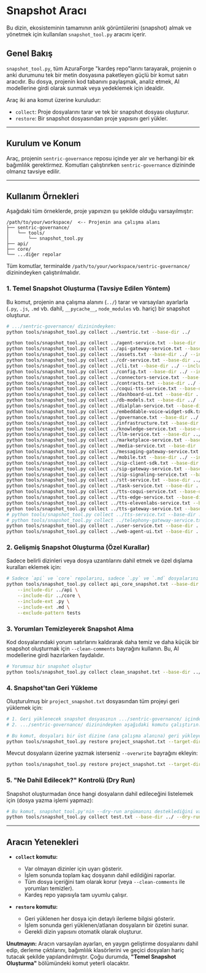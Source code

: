# Snapshot Aracı

Bu dizin, ekosisteminin tamamının anlık görüntülerini (snapshot) almak ve yönetmek için kullanılan `snapshot_tool.py` aracını içerir.

## Genel Bakış

`snapshot_tool.py`, tüm AzuraForge "kardeş repo"larını tarayarak, projenin o anki durumunu tek bir metin dosyasına paketleyen güçlü bir komut satırı aracıdır. Bu dosya, projenin kod tabanını paylaşmak, analiz etmek, AI modellerine girdi olarak sunmak veya yedeklemek için idealdir.

Araç iki ana komut üzerine kuruludur:
*   `collect`: Proje dosyalarını tarar ve tek bir snapshot dosyası oluşturur.
*   `restore`: Bir snapshot dosyasından proje yapısını geri yükler.

---

## Kurulum ve Konum

Araç, projenin `sentric-governance` reposu içinde yer alır ve herhangi bir ek bağımlılık gerektirmez. Komutları çalıştırırken `sentric-governance` dizininde olmanız tavsiye edilir.

---

## Kullanım Örnekleri

Aşağıdaki tüm örneklerde, proje yapınızın şu şekilde olduğu varsayılmıştır:

```
/path/to/your/workspace/  <-- Projenin ana çalışma alanı
├── sentric-governance/
│   └── tools/
│       └── snapshot_tool.py
├── api/
├── core/
└── ...diğer repolar
```

Tüm komutlar, terminalde `/path/to/your/workspace/sentric-governance/` dizinindeyken çalıştırılmalıdır.

### 1. Temel Snapshot Oluşturma (Tavsiye Edilen Yöntem)

Bu komut, projenin ana çalışma alanını (`../`) tarar ve varsayılan ayarlarla (`.py`, `.js`, `.md` vb. dahil, `__pycache__`, `node_modules` vb. hariç) bir snapshot oluşturur.

```bash
# .../sentric-governance/ dizinindeyken:
python tools/snapshot_tool.py collect ../sentric.txt --base-dir ../
```

```bash
python tools/snapshot_tool.py collect ../agent-service.txt --base-dir ../ --include-dir sentiric-agent-service
python tools/snapshot_tool.py collect ../api-gateway-service.txt --base-dir ../ --include-dir sentiric-api-gateway-service
python tools/snapshot_tool.py collect ../assets.txt --base-dir ../ --include-dir sentiric-assets
python tools/snapshot_tool.py collect ../cdr-service.txt --base-dir ../ --include-dir sentiric-cdr-service
python tools/snapshot_tool.py collect ../cli.txt --base-dir ../ --include-dir sentiric-cli
python tools/snapshot_tool.py collect ../config.txt --base-dir ../ --include-dir sentiric-config
python tools/snapshot_tool.py collect ../connectors-service.txt --base-dir ../ --include-dir sentiric-connectors-service
python tools/snapshot_tool.py collect ../contracts.txt --base-dir ../ --include-dir sentiric-contracts
python tools/snapshot_tool.py collect ../coqui-tts-service.txt --base-dir ../ --include-dir sentiric-coqui-tts-service
python tools/snapshot_tool.py collect ../dashboard-ui.txt --base-dir ../ --include-dir sentiric-dashboard-ui
python tools/snapshot_tool.py collect ../db-models.txt --base-dir ../ --include-dir sentiric-db-models
python tools/snapshot_tool.py collect ../dialplan-service.txt --base-dir ../ --include-dir sentiric-dialplan-service
python tools/snapshot_tool.py collect ../embeddable-voice-widget-sdk.txt --base-dir ../ --include-dir sentiric-embeddable-voice-widget-sdk
python tools/snapshot_tool.py collect ../governance.txt --base-dir ../ --include-dir sentiric-governance
python tools/snapshot_tool.py collect ../infrastructure.txt --base-dir ../ --include-dir sentiric-infrastructure
python tools/snapshot_tool.py collect ../knowledge-service.txt --base-dir ../ --include-dir sentiric-knowledge-service
python tools/snapshot_tool.py collect ../llm-service.txt --base-dir ../ --include-dir sentiric-llm-service
python tools/snapshot_tool.py collect ../marketplace-service.txt --base-dir ../ --include-dir sentiric-marketplace-service
python tools/snapshot_tool.py collect ../media-service.txt --base-dir ../ --include-dir sentiric-media-service
python tools/snapshot_tool.py collect ../messaging-gateway-service.txt --base-dir ../ --include-dir sentiric-messaging-gateway-service
python tools/snapshot_tool.py collect ../mobile.txt --base-dir ../ --include-dir sentiric-mobile
python tools/snapshot_tool.py collect ../sip-client-sdk.txt --base-dir ../ --include-dir sentiric-sip-client-sdk
python tools/snapshot_tool.py collect ../sip-gateway-service.txt --base-dir ../ --include-dir sentiric-sip-gateway-service
python tools/snapshot_tool.py collect ../sip-signaling-service.txt --base-dir ../ --include-dir sentiric-sip-signaling-service
python tools/snapshot_tool.py collect ../stt-service.txt --base-dir ../ --include-dir sentiric-stt-service
python tools/snapshot_tool.py collect ../task-service.txt --base-dir ../ --include-dir sentiric-task-service
python tools/snapshot_tool.py collect ../tts-coqui-service.txt --base-dir ../ --include-dir sentiric-tts-coqui-service
python tools/snapshot_tool.py collect ../tts-edge-service.txt --base-dir ../ --include-dir sentiric-tts-edge-service
python tools/snapshot_tool.py collect ../tts-elevenlabs-service.txt --base-dir ../ --include-dir sentiric-tts-elevenlabs-service
python tools/snapshot_tool.py collect ../tts-gateway-service.txt --base-dir ../ --include-dir sentiric-tts-gateway-service
# python tools/snapshot_tool.py collect ../tts-service.txt --base-dir ../ --include-dir sentiric-tts-service
# python tools/snapshot_tool.py collect ../telephony-gateway-service.txt --base-dir ../ --include-dir sentiric-telephony-gateway-service
python tools/snapshot_tool.py collect ../user-service.txt --base-dir ../ --include-dir sentiric-user-service
python tools/snapshot_tool.py collect ../web-agent-ui.txt --base-dir ../ --include-dir sentiric-web-agent-ui
```


### 2. Gelişmiş Snapshot Oluşturma (Özel Kurallar)

Sadece belirli dizinleri veya dosya uzantılarını dahil etmek ve özel dışlama kuralları eklemek için:

```bash
# Sadece `api` ve `core` repolarını, sadece `.py` ve `.md` dosyalarını al
python tools/snapshot_tool.py collect api_core_snapshot.txt --base-dir ../ \
    --include-dir ../api \
    --include-dir ../core \
    --include-ext .py \
    --include-ext .md \
    --exclude-pattern tests
```

### 3. Yorumları Temizleyerek Snapshot Alma

Kod dosyalarındaki yorum satırlarını kaldırarak daha temiz ve daha küçük bir snapshot oluşturmak için `--clean-comments` bayrağını kullanın. Bu, AI modellerine girdi hazırlarken faydalıdır.

```bash
# Yorumsuz bir snapshot oluştur
python tools/snapshot_tool.py collect clean_snapshot.txt --base-dir ../ --clean-comments
```

### 4. Snapshot'tan Geri Yükleme

Oluşturulmuş bir `project_snapshot.txt` dosyasından tüm projeyi geri yüklemek için:

```bash
# 1. Geri yüklenecek snapshot dosyasının .../sentric-governance/ içinde olduğundan emin olun.
# 2. .../sentric-governance/ dizinindeyken aşağıdaki komutu çalıştırın.

# Bu komut, dosyaları bir üst dizine (ana çalışma alanına) geri yükleyecektir.
python tools/snapshot_tool.py restore project_snapshot.txt --target-dir ../
```

Mevcut dosyaların üzerine yazmak isterseniz `--overwrite` bayrağını ekleyin:

```bash
python tools/snapshot_tool.py restore project_snapshot.txt --target-dir ../ --overwrite
```

### 5. "Ne Dahil Edilecek?" Kontrolü (Dry Run)

Snapshot oluşturmadan önce hangi dosyaların dahil edileceğini listelemek için (dosya yazma işlemi yapmaz):

```bash
# Bu komut, snapshot_tool.py'nin --dry-run argümanını desteklediğini varsayar.
python tools/snapshot_tool.py collect test.txt --base-dir ../ --dry-run
```

---

## Aracın Yetenekleri

*   **`collect` komutu:**
    *   Var olmayan dizinler için uyarı gösterir.
    *   İşlem sonunda toplam kaç dosyanın dahil edildiğini raporlar.
    *   Tüm dosya içeriğini tam olarak korur (veya `--clean-comments` ile yorumları temizler).
    *   Kardeş repo yapısıyla tam uyumlu çalışır.

*   **`restore` komutu:**
    *   Geri yüklenen her dosya için detaylı ilerleme bilgisi gösterir.
    *   İşlem sonunda geri yüklenen/atlanan dosyaların bir özetini sunar.
    *   Gerekli dizin yapısını otomatik olarak oluşturur.

**Unutmayın:** Aracın varsayılan ayarları, en yaygın geliştirme dosyalarını dahil edip, derleme çıktılarını, bağımlılık klasörlerini ve geçici dosyaları hariç tutacak şekilde yapılandırılmıştır. Çoğu durumda, **"Temel Snapshot Oluşturma"** bölümündeki komut yeterli olacaktır.